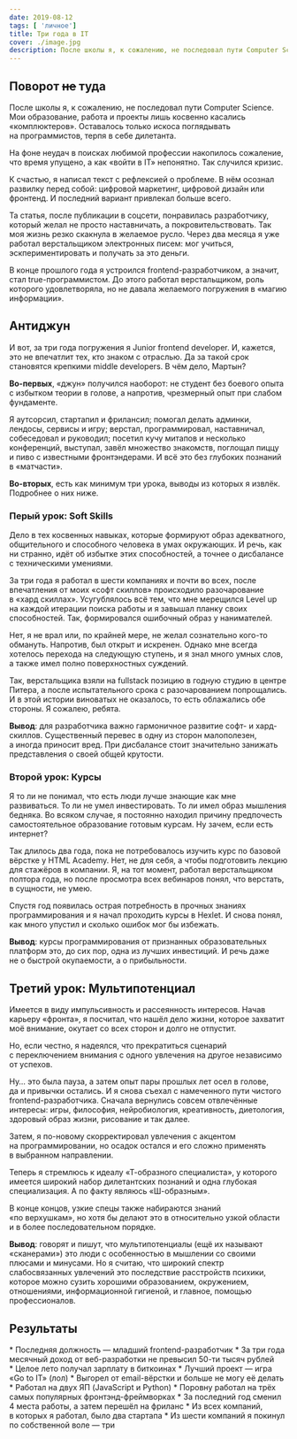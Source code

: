 ```yaml
---
date: 2019-08-12
tags: [ 'личное']
title: Три года в IT
cover: ./image.jpg
description: После школы я, к сожалению, не последовал пути Computer Science. Мои образование, работа и проекты лишь косвенно касались «комплюктеров». Оставалось только искоса поглядывать на программистов, терпя в себе дилетанта.
---
```


## Поворот ~~не~~ туда

После школы я, к сожалению, не последовал пути Computer Science. Мои образование, работа и проекты лишь косвенно касались «комплюктеров». Оставалось только искоса поглядывать на программистов, терпя в себе дилетанта.

На фоне неудач в поисках любимой профессии накопилось сожаление, что время упущено, а как «войти в IT» непонятно. Так случился кризис.

К счастью, я написал текст с рефлексией о проблеме. В нём осознал развилку перед собой: цифровой маркетинг, цифровой дизайн или фронтенд. И последний вариант привлекал больше всего.

Та статья, после публикации в соцсети, понравилась разработчику, который желал не просто наставничать, а покровительствовать. Так моя жизнь резко скакнула в желаемое русло. Через два месяца я уже работал верстальщиком электронных писем: мог учиться, эскпериментировать и получать за это деньги.

В конце прошлого года я устроился frontend-разработчиком, а значит, стал true-программистом. До этого работал верстальщиком, роль которого удовлетворяла, но не давала желаемого погружения в «магию информации».

## Антиджун

И вот, за три года погружения я Junior frontend developer. И, кажется, это не впечатлит тех, кто знаком с отраслью. Да за такой срок становятся крепкими middle developers. В чём дело, Мартын?

**Во-первых**, «джун» получился наоборот: не студент без боевого опыта с избытком теории в голове, а напротив, чрезмерный опыт при слабом фундаменте.

Я аутсорсил, стартапил и фрилансил; помогал делать админки, лендосы, сервисы и игру; верстал, программировал, наставничал, собеседовал и руководил; посетил кучу митапов и несколько конференций, выступал, завёл множество знакомств, поглощал пиццу и пиво с известными фронтэндерами. И всё это без глубоких познаний в «матчасти».

**Во-вторых**, есть как минимум три урока, выводы из которых я извлёк. Подробнее о них ниже.

### Перый урок: Soft Skills

Дело в тех косвенных навыках, которые формируют образ адекватного, общительного и способного человека в умах окружающих. И речь, как ни странно, идёт об избытке этих способностей, а точнее о дисбалансе с техническими умениями.

За три года я работал в шести компаниях и почти во всех, после впечатления от моих «софт скиллов» происходило разочарование в «хард скиллах». Усугублялось всё тем, что мне мерещился Level up на каждой итерации поиска работы и я завышал планку своих способностей. Так, формировался ошибочный образ у нанимателей.

Нет, я не врал или, по крайней мере, не желал сознательно кого-то обмануть. Напротив, был открыт и искренен. Однако мне всегда хотелось перехода на следующую ступень, и я знал много умных слов, а также имел полно поверхностных суждений.

Так, верстальщика взяли на fullstack позицию в годную студию в центре Питера, а после испытательного срока с разочарованием попрощались. И в этой истории виноватых не оказалось, то есть облажались обе стороны. Я сожалею, ребята.

**Вывод**: для разработчика важно гармоничное развитие софт- и хард- скиллов. Существенный перевес в одну из сторон малополезен, а иногда приносит вред. При дисбалансе стоит значительно занижать представления о своей общей крутости.

### Второй урок: Курсы

Я то ли не понимал, что есть люди лучше знающие как мне развиваться. То ли не умел инвестировать. То ли имел образ мышления бедняка. Во всяком случае, я постоянно находил причину предпочесть самостоятельное образование готовым курсам. Ну зачем, если есть интернет?

Так длилось два года, пока не потребовалось изучить курс по базовой вёрстке у HTML Academy. Нет, не для себя, а чтобы подготовить лекцию для стажёров в компании. Я, на тот момент, работал верстальщиком полтора года, но после просмотра всех вебинаров понял, что верстать, в сущности, не умею.

Спустя год появилась острая потребность в прочных знаниях программирования и я начал проходить курсы в Hexlet. И снова понял, как много упустил и сколько ошибок мог бы избежать.

**Вывод**: курсы программирования от признанных образовательных платформ это, до сих пор, одна из лучших инвестиций. И речь даже не о быстрой окупаемости, а о прибыльности.

## Третий урок: Мультипотенциал

Имеется в виду импульсивность и рассеянность интересов. Начав карьеру «фронта», я посчитал, что нашёл дело жизни, которое захватит моё внимание, окутает со всех сторон и долго не отпустит.

Но, если честно, я надеялся, что прекратиться сценарий с переключением внимания с одного увлечения на другое независимо от успехов.

Ну… это была пауза, а затем опыт пары прошлых лет осел в голове, да и привычки остались. И я снова съехал с намеченного пути чистого frontend-разработчика. Сначала вернулись совсем отвлечённые интересы: игры, философия, нейробиология, креативность, диетология, здоровый образ жизни, рисование и так далее.

Затем, я по-новому скорректировал увлечения с акцентом на программировании, но осадок остался и его сложно применять в выбранном направлении.

Теперь я стремлюсь к идеалу «Т-образного специалиста», у которого имеется широкий набор дилетантских познаний и одна глубокая специализация. А по факту являюсь «Ш-образным».

В конце концов, узкие спецы также набираются знаний «по верхушкам», но хотя бы делают это в относительно узкой области и в более последовательном порядке.

**Вывод**: говорят и пишут, что мультипотенциалы (ещё их называют «сканерами») это люди с особенностью в мышлении со своими плюсами и минусами. Но я считаю, что широкий спектр слабосвязанных увлечений это последствие расстройств психики, которое можно сузить хорошими образованием, окружением, отношениями, информационной гигиеной, и главное, помощью профессионалов.

## Результаты

* Последняя должность — младший frontend-разработчик
* За три года месячный доход от веб-разработки не превысил 50-ти тысяч рублей
* Целое лето получал зарплату в биткоинах
* Лучший проект — игра «Go to IT» (лол)
* Выгорел от email-вёрстки и больше не могу её делать
* Работал на двух ЯП (JavaScript и Python)
* Поровну работал на трёх самых популярных фронтэнд-фреймворках
* За последний год сменил 4 места работы, а затем перешёл на фриланс
* Из всех компаний, в которых я работал, было два стартапа
* Из шести компаний я покинул по собственной воле — три
